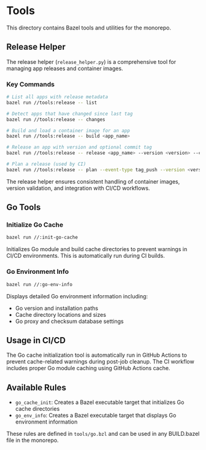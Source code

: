 # Tools

This directory contains Bazel tools and utilities for the monorepo.

## Release Helper

The release helper (`release_helper.py`) is a comprehensive tool for managing app releases and container images.

### Key Commands
```bash
# List all apps with release metadata
bazel run //tools:release -- list

# Detect apps that have changed since last tag
bazel run //tools:release -- changes

# Build and load a container image for an app
bazel run //tools:release -- build <app_name>

# Release an app with version and optional commit tag
bazel run //tools:release -- release <app_name> --version <version> --commit <sha>

# Plan a release (used by CI)
bazel run //tools:release -- plan --event-type tag_push --version <version>
```

The release helper ensures consistent handling of container images, version validation, and integration with CI/CD workflows.

## Go Tools

### Initialize Go Cache
```bash
bazel run //:init-go-cache
```
Initializes Go module and build cache directories to prevent warnings in CI/CD environments. This is automatically run during CI builds.

### Go Environment Info
```bash
bazel run //:go-env-info
```
Displays detailed Go environment information including:
- Go version and installation paths
- Cache directory locations and sizes
- Go proxy and checksum database settings

## Usage in CI/CD

The Go cache initialization tool is automatically run in GitHub Actions to prevent cache-related warnings during post-job cleanup. The CI workflow includes proper Go module caching using GitHub Actions cache.

## Available Rules

- `go_cache_init`: Creates a Bazel executable target that initializes Go cache directories
- `go_env_info`: Creates a Bazel executable target that displays Go environment information

These rules are defined in `tools/go.bzl` and can be used in any BUILD.bazel file in the monorepo.
